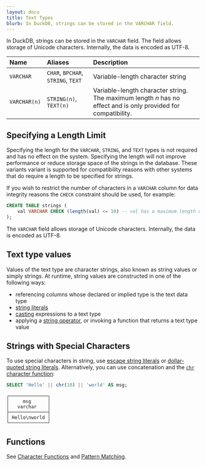 ```yaml
---
layout: docu
title: Text Types
blurb: In DuckDB, strings can be stored in the VARCHAR field.
---
```


In DuckDB, strings can be stored in the `VARCHAR` field.
The field allows storage of Unicode characters. Internally, the data is encoded as UTF-8.

<div class="narrow_table"></div>

| Name | Aliases | Description |
|:---|:---|:---|
| `VARCHAR` | `CHAR`, `BPCHAR`, `STRING`, `TEXT` | Variable-length character string |
| `VARCHAR(n)` | `STRING(n)`, `TEXT(n)` | Variable-length character string. The maximum length _n_ has no effect and is only provided for compatibility. |

## Specifying a Length Limit

Specifying the length for the `VARCHAR`, `STRING`, and `TEXT` types is not required and has no effect on the system. Specifying the length will not improve performance or reduce storage space of the strings in the database. These variants variant is supported for compatibility reasons with other systems that do require a length to be specified for strings.

If you wish to restrict the number of characters in a `VARCHAR` column for data integrity reasons the `CHECK` constraint should be used, for example:

```sql
CREATE TABLE strings (
    val VARCHAR CHECK (length(val) <= 10) -- val has a maximum length of 10
);
```

The `VARCHAR` field allows storage of Unicode characters. Internally, the data is encoded as UTF-8.

## Text type values

Values of the text type are character strings, also known as string values or simply strings. At runtime, string values are constructed in one of the following ways:

* referencing columns whose declared or implied type is the text data type
* [string literals](literal_types#string-literals)
* [casting](../expressions/cast#explicit-casting) expressions to a text type
* applying a [string operator](../functions/char#text-functions-and-operators), or invoking a function that returns a text type value 

## Strings with Special Characters

To use special characters in string, use [escape string literals](literal_types#escape-string-literals) or [dollar-quoted string literals](literal_types#dollar-quoted-string-literals). Alternatively, you can use concatenation and the [`chr` character function](../../sql/functions/char):

```sql
SELECT 'Hello' || chr(10) || 'world' AS msg;
```

<!-- This output intentionally uses the duckbox formatter -->

```text
┌──────────────┐
│     msg      │
│   varchar    │
├──────────────┤
│ Hello\nworld │
└──────────────┘
```

## Functions

See [Character Functions](../../sql/functions/char) and [Pattern Matching](../../sql/functions/patternmatching).
